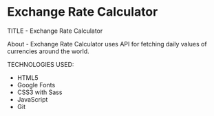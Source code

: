 # Exchange Rate Calculator

TITLE - Exchange Rate Calculator

About - Exchange Rate Calculator uses API for fetching daily values of currencies around the world.

TECHNOLOGIES USED:

- HTML5
- Google Fonts
- CSS3 with Sass
- JavaScript
- Git
